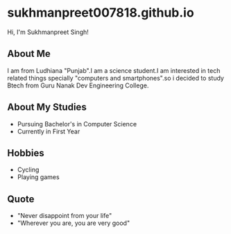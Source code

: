 # sukhmanpreet007818.github.io
Hi, I'm Sukhmanpreet Singh!

## About Me

I am from Ludhiana "Punjab".I am a science student.I am interested in tech related things specially "computers and smartphones".so i decided to study Btech from Guru Nanak Dev Engineering College.

## About My Studies

* Pursuing Bachelor's in Computer Science
* Currently in First Year

## Hobbies

* Cycling
* Playing games

## Quote

* "Never disappoint from your life"
* "Wherever you are, you are very good"
